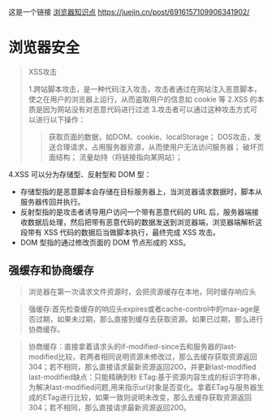 这是一个链接 [浏览器知识点](https://juejin.cn/post/6916157109906341902/)
<https://juejin.cn/post/6916157109906341902/>

# 浏览器安全
> XSS攻击
>
> 1.跨站脚本攻击，是一种代码注入攻击，攻击者通过在网站注入恶意脚本，使之在用户的浏览器上运行，从而盗取用户的信息如 cookie 等
> 2.XSS 的本质是因为网站没有对恶意代码进行过滤
> 3.攻击者可以通过这种攻击方式可以进行以下操作：
>> 获取页面的数据，如DOM、cookie、localStorage；
>> DOS攻击，发送合理请求，占用服务器资源，从而使用户无法访问服务器；
>> 破坏页面结构；
>> 流量劫持（将链接指向某网站）；

4.XSS 可以分为存储型、反射型和 DOM 型：
+ 存储型指的是恶意脚本会存储在目标服务器上，当浏览器请求数据时，脚本从服务器传回并执行。
+ 反射型指的是攻击者诱导用户访问一个带有恶意代码的 URL 后，服务器端接收数据后处理，然后把带有恶意代码的数据发送到浏览器端，浏览器端解析这段带有 XSS 代码的数据后当做脚本执行，最终完成 XSS 攻击。
+ DOM 型指的通过修改页面的 DOM 节点形成的 XSS。

## 强缓存和协商缓存
> 浏览器在第一次请求文件资源时，会把资源缓存在本地，同时缓存响应头

> 强缓存:首先检查缓存的响应头expires或者cache-control中的max-age是否过期，如果未过期，那么直接到缓存去获取资源。如果已过期，那么进行协商缓存。

> 协商缓存：直接拿着请求头的if-modified-since去和服务器的last-modified比较，若两者相同说明资源未修改过，那么去缓存获取资源返回304；若不相同，那么直接请求最新资源返回200，并更新last-modified
> last-modified缺点：只能精确到秒
> ETag:基于资源内容生成的标识字符串，为解决last-modified问题,用来指示url对象是否变化。拿着ETag与服务器生成的ETag进行比较，如果一致则说明未改变，那么去缓存获取资源返回304；若不相同，那么直接请求最新资源返回200。